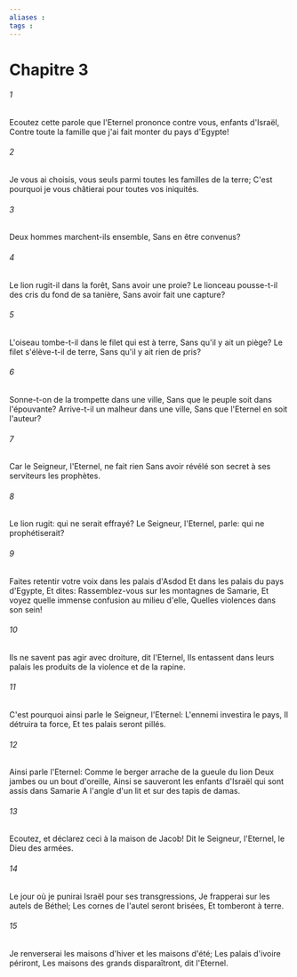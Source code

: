 ```yaml
---
aliases : 
tags : 
---
```


# Chapitre 3

###### 1
Ecoutez cette parole que l'Eternel prononce contre vous, enfants d'Israël, Contre toute la famille que j'ai fait monter du pays d'Egypte!
###### 2
Je vous ai choisis, vous seuls parmi toutes les familles de la terre; C'est pourquoi je vous châtierai pour toutes vos iniquités.
###### 3
Deux hommes marchent-ils ensemble, Sans en être convenus?
###### 4
Le lion rugit-il dans la forêt, Sans avoir une proie? Le lionceau pousse-t-il des cris du fond de sa tanière, Sans avoir fait une capture?
###### 5
L'oiseau tombe-t-il dans le filet qui est à terre, Sans qu'il y ait un piège? Le filet s'élève-t-il de terre, Sans qu'il y ait rien de pris?
###### 6
Sonne-t-on de la trompette dans une ville, Sans que le peuple soit dans l'épouvante? Arrive-t-il un malheur dans une ville, Sans que l'Eternel en soit l'auteur?
###### 7
Car le Seigneur, l'Eternel, ne fait rien Sans avoir révélé son secret à ses serviteurs les prophètes.
###### 8
Le lion rugit: qui ne serait effrayé? Le Seigneur, l'Eternel, parle: qui ne prophétiserait?
###### 9
Faites retentir votre voix dans les palais d'Asdod Et dans les palais du pays d'Egypte, Et dites: Rassemblez-vous sur les montagnes de Samarie, Et voyez quelle immense confusion au milieu d'elle, Quelles violences dans son sein!
###### 10
Ils ne savent pas agir avec droiture, dit l'Eternel, Ils entassent dans leurs palais les produits de la violence et de la rapine.
###### 11
C'est pourquoi ainsi parle le Seigneur, l'Eternel: L'ennemi investira le pays, Il détruira ta force, Et tes palais seront pillés.
###### 12
Ainsi parle l'Eternel: Comme le berger arrache de la gueule du lion Deux jambes ou un bout d'oreille, Ainsi se sauveront les enfants d'Israël qui sont assis dans Samarie A l'angle d'un lit et sur des tapis de damas.
###### 13
Ecoutez, et déclarez ceci à la maison de Jacob! Dit le Seigneur, l'Eternel, le Dieu des armées.
###### 14
Le jour où je punirai Israël pour ses transgressions, Je frapperai sur les autels de Béthel; Les cornes de l'autel seront brisées, Et tomberont à terre.
###### 15
Je renverserai les maisons d'hiver et les maisons d'été; Les palais d'ivoire périront, Les maisons des grands disparaîtront, dit l'Eternel.
